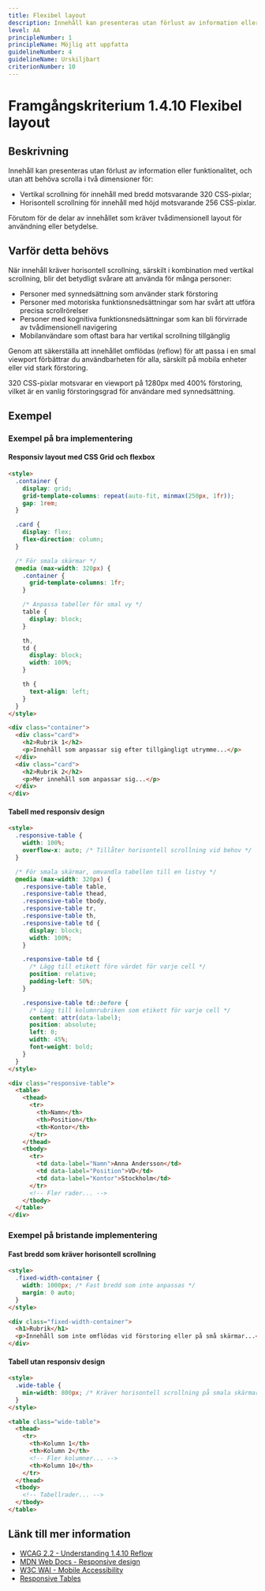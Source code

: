 ```yaml
---
title: Flexibel layout
description: Innehåll kan presenteras utan förlust av information eller funktionalitet och utan att behöva scrolla i två dimensioner.
level: AA
principleNumber: 1
principleName: Möjlig att uppfatta
guidelineNumber: 4
guidelineName: Urskiljbart
criterionNumber: 10
---
```


# Framgångskriterium 1.4.10 Flexibel layout

## Beskrivning

Innehåll kan presenteras utan förlust av information eller funktionalitet, och utan att behöva scrolla i två dimensioner för:

- Vertikal scrollning för innehåll med bredd motsvarande 320 CSS-pixlar;
- Horisontell scrollning för innehåll med höjd motsvarande 256 CSS-pixlar.

Förutom för de delar av innehållet som kräver tvådimensionell layout för användning eller betydelse.

## Varför detta behövs

När innehåll kräver horisontell scrollning, särskilt i kombination med vertikal scrollning, blir det betydligt svårare att använda för många personer:

- Personer med synnedsättning som använder stark förstoring
- Personer med motoriska funktionsnedsättningar som har svårt att utföra precisa scrollrörelser
- Personer med kognitiva funktionsnedsättningar som kan bli förvirrade av tvådimensionell navigering
- Mobilanvändare som oftast bara har vertikal scrollning tillgänglig

Genom att säkerställa att innehållet omflödas (reflow) för att passa i en smal viewport förbättrar du användbarheten för alla, särskilt på mobila enheter eller vid stark förstoring.

320 CSS-pixlar motsvarar en viewport på 1280px med 400% förstoring, vilket är en vanlig förstoringsgrad för användare med synnedsättning.

## Exempel

### Exempel på bra implementering

#### Responsiv layout med CSS Grid och flexbox

```html
<style>
  .container {
    display: grid;
    grid-template-columns: repeat(auto-fit, minmax(250px, 1fr));
    gap: 1rem;
  }

  .card {
    display: flex;
    flex-direction: column;
  }

  /* För smala skärmar */
  @media (max-width: 320px) {
    .container {
      grid-template-columns: 1fr;
    }

    /* Anpassa tabeller för smal vy */
    table {
      display: block;
    }

    th,
    td {
      display: block;
      width: 100%;
    }

    th {
      text-align: left;
    }
  }
</style>

<div class="container">
  <div class="card">
    <h2>Rubrik 1</h2>
    <p>Innehåll som anpassar sig efter tillgängligt utrymme...</p>
  </div>
  <div class="card">
    <h2>Rubrik 2</h2>
    <p>Mer innehåll som anpassar sig...</p>
  </div>
</div>
```

#### Tabell med responsiv design

```html
<style>
  .responsive-table {
    width: 100%;
    overflow-x: auto; /* Tillåter horisontell scrollning vid behov */
  }

  /* För smala skärmar, omvandla tabellen till en listvy */
  @media (max-width: 320px) {
    .responsive-table table,
    .responsive-table thead,
    .responsive-table tbody,
    .responsive-table tr,
    .responsive-table th,
    .responsive-table td {
      display: block;
      width: 100%;
    }

    .responsive-table td {
      /* Lägg till etikett före värdet för varje cell */
      position: relative;
      padding-left: 50%;
    }

    .responsive-table td::before {
      /* Lägg till kolumnrubriken som etikett för varje cell */
      content: attr(data-label);
      position: absolute;
      left: 0;
      width: 45%;
      font-weight: bold;
    }
  }
</style>

<div class="responsive-table">
  <table>
    <thead>
      <tr>
        <th>Namn</th>
        <th>Position</th>
        <th>Kontor</th>
      </tr>
    </thead>
    <tbody>
      <tr>
        <td data-label="Namn">Anna Andersson</td>
        <td data-label="Position">VD</td>
        <td data-label="Kontor">Stockholm</td>
      </tr>
      <!-- Fler rader... -->
    </tbody>
  </table>
</div>
```

### Exempel på bristande implementering

#### Fast bredd som kräver horisontell scrollning

```html
<style>
  .fixed-width-container {
    width: 1000px; /* Fast bredd som inte anpassas */
    margin: 0 auto;
  }
</style>

<div class="fixed-width-container">
  <h1>Rubrik</h1>
  <p>Innehåll som inte omflödas vid förstoring eller på små skärmar...</p>
</div>
```

#### Tabell utan responsiv design

```html
<style>
  .wide-table {
    min-width: 800px; /* Kräver horisontell scrollning på smala skärmar */
  }
</style>

<table class="wide-table">
  <thead>
    <tr>
      <th>Kolumn 1</th>
      <th>Kolumn 2</th>
      <!-- Fler kolumner... -->
      <th>Kolumn 10</th>
    </tr>
  </thead>
  <tbody>
    <!-- Tabellrader... -->
  </tbody>
</table>
```

## Länk till mer information

- [WCAG 2.2 - Understanding 1.4.10 Reflow](https://www.w3.org/WAI/WCAG22/Understanding/reflow.html)
- [MDN Web Docs - Responsive design](https://developer.mozilla.org/en-US/docs/Learn/CSS/CSS_layout/Responsive_Design)
- [W3C WAI - Mobile Accessibility](https://www.w3.org/WAI/standards-guidelines/mobile/)
- [Responsive Tables](https://css-tricks.com/responsive-data-tables/)
